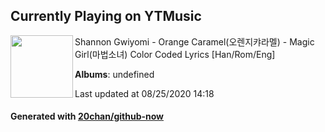 ## Currently Playing on YTMusic

[<img align="left" width="100" src="https://i.ytimg.com/vi/RC0Krk-4KlE/sddefault.jpg?sqp=-oaymwEWCJADEOEBIAQqCghqEJQEGHgg6AJIWg&rs">](https://music.youtube.com/channel/UCsNChlwrxAvEnfOQCSRA1tA)

Shannon Gwiyomi - Orange Caramel(오렌지캬라멜) - Magic Girl(마법소녀) Color Coded Lyrics [Han/Rom/Eng]

**Albums**: undefined

Last updated at 08/25/2020 14:18

#### Generated with [20chan/github-now](https://github.com/20chan/github-now)


<!--
**20chan/20chan** is a ✨ _special_ ✨ repository because its `README.md` (this file) appears on your GitHub profile.

Here are some ideas to get you started:

- 🔭 I’m currently working on ...
- 🌱 I’m currently learning ...
- 👯 I’m looking to collaborate on ...
- 🤔 I’m looking for help with ...
- 💬 Ask me about ...
- 📫 How to reach me: ...
- 😄 Pronouns: ...
- ⚡ Fun fact: ...
-->
